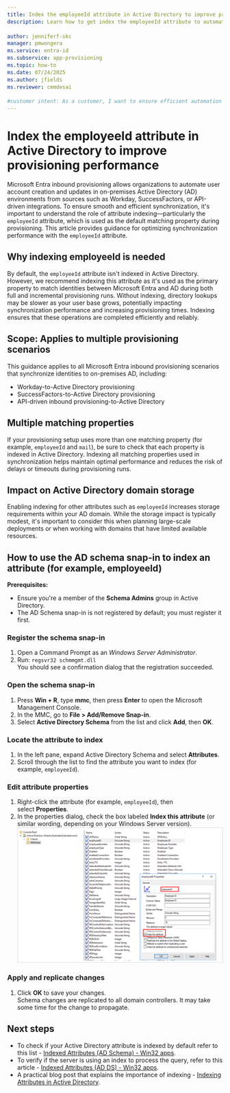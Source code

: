 ```yaml
---
title: Index the employeeId attribute in Active Directory to improve provisioning performance
description: Learn how to get index the employeeId attribute to automate user account creation and updates from Inbound Provisioning to Active Directory

author: jenniferf-skc
manager: pmwongera
ms.service: entra-id
ms.subservice: app-provisioning
ms.topic: how-to
ms.date: 07/24/2025
ms.author: jfields
ms.reviewer: cmmdesai

#customer intent: As a customer, I want to ensure efficient automation of user account creation and updates from Microsoft Inbound Provisioning to on-premises Active Directory.
---
```


# Index the employeeId attribute in Active Directory to improve provisioning performance

Microsoft Entra inbound provisioning allows organizations to automate user account creation and updates in on-premises Active Directory (AD) environments from sources such as Workday, SuccessFactors, or API-driven integrations. To ensure smooth and efficient synchronization, it's important to understand the role of attribute indexing—particularly the `employeeId` attribute, which is used as the default matching property during provisioning. This article provides guidance for optimizing synchronization performance with the `employeeId` attribute.

## Why indexing employeeId is needed

By default, the `employeeId` attribute isn't indexed in Active Directory. However, we recommend indexing this attribute as it's used as the primary property to match identities between Microsoft Entra and AD during both full and incremental provisioning runs. Without indexing, directory lookups may be slower as your user base grows, potentially impacting synchronization performance and increasing provisioning times. Indexing ensures that these operations are completed efficiently and reliably.

## Scope: Applies to multiple provisioning scenarios

This guidance applies to all Microsoft Entra inbound provisioning scenarios that synchronize identities to on-premises AD, including:
- Workday-to-Active Directory provisioning
- SuccessFactors-to-Active Directory provisioning
- API-driven inbound provisioning-to-Active Directory

## Multiple matching properties

If your provisioning setup uses more than one matching property (for example, `employeeId` and `mail`), be sure to check that each property is indexed in Active Directory. Indexing all matching properties used in synchronization helps maintain optimal performance and reduces the risk of delays or timeouts during provisioning runs.

## Impact on Active Directory domain storage

Enabling indexing for other attributes such as `employeeId` increases storage requirements within your AD domain. While the storage impact is typically modest, it's important to consider this when planning large-scale deployments or when working with domains that have limited available resources.

## How to use the AD schema snap-in to index an attribute (for example, employeeId) 

**Prerequisites:**
  - Ensure you're a member of the **Schema Admins** group in Active Directory.
  - The AD Schema snap-in is not registered by default; you must register it first.

### Register the schema snap-in
  1. Open a Command Prompt as an *Windows Server Administrator*.<br>
  1. Run:
      `regsvr32 schmmgmt.dll`<br>
      You should see a confirmation dialog that the registration succeeded.

### Open the schema snap-in
  1. Press **Win + R**, type **mmc**, then press **Enter** to open the Microsoft Management Console.<br>
  1. In the MMC, go to **File > Add/Remove Snap-in**.<br>
  1. Select **Active Directory Schema** from the list and click **Add**, then **OK**.<br>

### Locate the attribute to index
  1. In the left pane, expand Active Directory Schema and select **Attributes**.<br>
  1. Scroll through the list to find the attribute you want to index (for example, `employeeId`).<br>

### Edit attribute properties
  1. Right-click the attribute (for example, `employeeId`), then select **Properties**.<br>
  1. In the properties dialog, check the box labeled **Index this attribute** (or similar wording, depending on your Windows Server version).<br>
    ![Screenshot of the employee ID attribute properties.](./media/index-employee-id-attribute-entra-id-to-active-directory/screenshot-employee-id-attributes-properties.png)

### Apply and replicate changes
  1. Click **OK** to save your changes.<br>
     Schema changes are replicated to all domain controllers. It may take some time for the change to propagate.

## Next steps
- To check if your Active Directory attribute is indexed by default refer to this list - [Indexed Attributes (AD Schema) - Win32 apps](/windows/win32/adschema/attributes-indexed).
- To verify if the server is using an index to process the query, refer to this article - [Indexed Attributes (AD DS) - Win32 apps](/windows/win32/ad/indexed-attributes).
- A practical blog post that explains the importance of indexing - [Indexing Attributes in Active Directory](https://techcommunity.microsoft.com/blog/microsoft-entra-blog/indexing-in-active-directory/243119).
